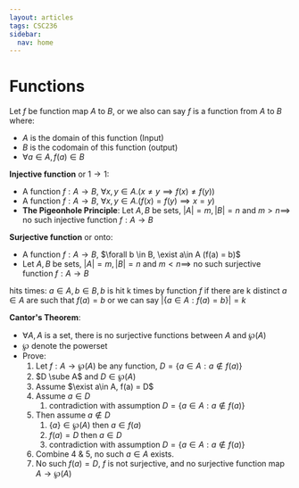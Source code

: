 ```yaml
---
layout: articles
tags: CSC236
sidebar:
  nav: home
---
```


# Functions

Let $f$ be function map $A$ to $B$, or we also can say $f$ is a function from $A$ to $B$ where:

-   $A$ is the domain of this function (Input)
-   $B$ is the codomain of this function (output)
-   $\forall a\in A, f(a)\in B$

**Injective function** or $1\to 1$:

-   A function $f: A\to B$, $\forall x,y \in A. (x\ne y \implies f(x) \ne f(y))$
-   A function $f: A\to B$, $\forall x,y \in A. (f(x) = f(y) \implies x = y)$
-   **The Pigeonhole Principle**: Let $A, B$ be sets,  $|A| = m, |B| = n$ and $m > n \implies$ no such injective function $f:A\to B$ 

**Surjective function** or onto:

-   A function $f: A\to B$, $\forall b \in B, \exist a\in A (f(a) = b)$
-   Let $A, B$ be sets,  $|A| = m, |B| = n$ and $m < n \implies$ no such surjective function $f:A\to B$ 

hits times: $a\in A, b \in B, b$ is hit k times by function $f$ if there are k distinct $a \in A$ are such that $f(a) = b$ or we can say $|\{a\in A: f(a) = b\}| = k$

**Cantor's Theorem**:

-   $\forall A, A$ is a set, there is no surjective functions between $A$ and  $\wp(A)$
-   $\wp$ denote the powerset
-   Prove:
    1.   Let $f:A \to \wp(A)$ be any function, $D = \{a\in A : a \notin f(a)\}$
    2.   $D \sube A$ and $D\in \wp(A)$ 
    3.   Assume $\exist a\in A, f(a) = D$
    4.   Assume $a\in D$
         1.   contradiction with assumption $D = \{a\in A : a \notin f(a)\}$
    5.   Then assume $a\notin D$
         1.   $\{a\}\in \wp(A)$ then $a\in f(a)$
         2.   $f(a) = D$ then $a\in D$
         3.   contradiction with assumption $D = \{a\in A : a \notin f(a)\}$
    6.   Combine 4 & 5, no such $a \in A$ exists.
    7.   No such $f(a) = D$, $f$ is not surjective, and no surjective function map $A \to \wp(A)$
